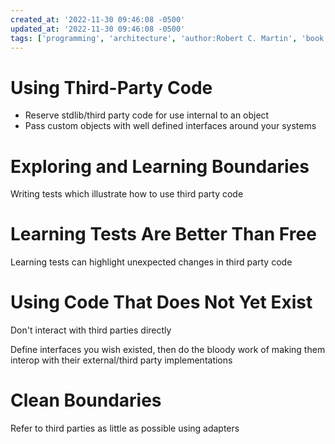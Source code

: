 ```yaml
---
created_at: '2022-11-30 09:46:08 -0500'
updated_at: '2022-11-30 09:46:08 -0500'
tags: ['programming', 'architecture', 'author:Robert C. Martin', 'book:Clean Code']
---
```


# Using Third-Party Code

- Reserve stdlib/third party code for use internal to an object
- Pass custom objects with well defined interfaces around your systems

# Exploring and Learning Boundaries

Writing tests which illustrate how to use third party code

# Learning Tests Are Better Than Free

Learning tests can highlight unexpected changes in third party code

# Using Code That Does Not Yet Exist

Don't interact with third parties directly

Define interfaces you wish existed, then do the bloody work of making them interop with their external/third party implementations

# Clean Boundaries

Refer to third parties as little as possible using adapters
